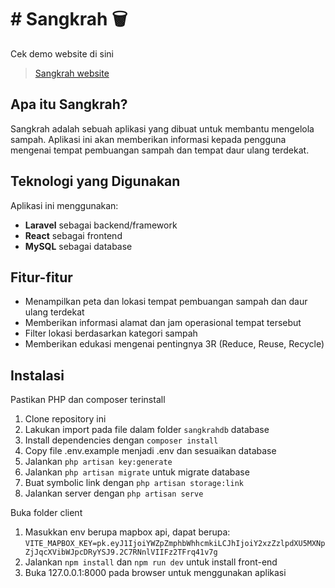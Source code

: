 # # Sangkrah 🗑

Cek demo website di sini

> [Sangkrah website](https://sangkrah.vercel.app)


## Apa itu Sangkrah?

Sangkrah adalah sebuah aplikasi yang dibuat untuk membantu mengelola sampah. Aplikasi ini akan memberikan informasi kepada pengguna mengenai tempat pembuangan sampah dan tempat daur ulang terdekat. 

## Teknologi yang Digunakan

Aplikasi ini menggunakan:

- **Laravel** sebagai backend/framework 
- **React** sebagai frontend
- **MySQL** sebagai database

## Fitur-fitur

- Menampilkan peta dan lokasi tempat pembuangan sampah dan daur ulang terdekat
- Memberikan informasi alamat dan jam operasional tempat tersebut   
- Filter lokasi berdasarkan kategori sampah
- Memberikan edukasi mengenai pentingnya 3R (Reduce, Reuse, Recycle)

## Instalasi
Pastikan PHP dan composer terinstall
1. Clone repository ini
2. Lakukan import pada file dalam folder `sangkrahdb` database
2. Install dependencies dengan ```composer install```  
3. Copy file .env.example menjadi .env dan sesuaikan database
4. Jalankan ```php artisan key:generate```
5. Jalankan ```php artisan migrate``` untuk migrate database
6. Buat symbolic link dengan ```php artisan storage:link```
7. Jalankan server dengan `php artisan serve`

Buka folder client 
1. Masukkan env berupa mapbox api, dapat berupa:
`VITE_MAPBOX_KEY=pk.eyJ1IjoiYWZpZmphbWhhcmkiLCJhIjoiY2xzZzlpdXU5MXNpZjJqcXVibWJpcDRyYSJ9.2C7RNnlVIIFz2TFrq41v7g`
1. Jalankan ```npm install``` dan ```npm run dev``` untuk install front-end
1. Buka 127.0.0.1:8000 pada browser untuk menggunakan aplikasi
